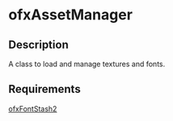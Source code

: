 # ofxAssetManager

## Description

A class to load and manage textures and fonts.

## Requirements

[ofxFontStash2](https://github.com/armadillu/ofxFontStash2)